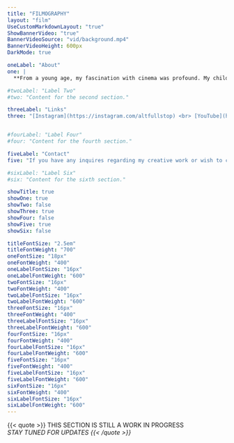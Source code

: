 ```yaml
---
title: "FILMOGRAPHY"
layout: "film"
UseCustomMarkdownLayout: "true"
ShowBannerVideo: "true"
BannerVideoSource: "vid/background.mp4"
BannerVideoHeight: 600px
DarkMode: true

oneLabel: "About"
one: |
  **From a young age, my fascination with cinema was profound. My childhood was marked by a deep love for &quot;The Lord of the Rings&quot; on VHS, which I watched at every opportunity. Sci-fi classics like &quot;Ender's Game&quot;, &quot;Pacific Rim&quot;, and &quot;Star Wars&quot; were central to my upbringing, sparking a passion for filmmaking that began with Lego stop-motion animations and evolved into short films.<br><br>Although I initially pursued a career in I.T. after school, the field did not allow me to express as creatively as I would've liked to, so this led me to reassess my true calling. Embracing my deep-seated passion for cinema, I decided to follow my dreams and enrolled at Massey University in Wellington, New Zealand. I was accepted into the Bachelor of Screen Arts program, majoring in Film, and began my studies in 2023. Since then, I have been developing a diverse and comprehensive skill set in film technology while advancing my professional relationships within the film industry. I am set to graduate in December 2025.<br><br>On this page, you will find a showcase of my creative work from my time at Massey University, as well as cinema credits for the projects I have contributed to over the years. Enjoy!**

#twoLabel: "Label Two"
#two: "Content for the second section."

threeLabel: "Links"
three: "[Instagram](https://instagram.com/altfullstop) <br> [YouTube](https://youtube.com/@altfullstop)"


#fourLabel: "Label Four"
#four: "Content for the fourth section."

fiveLabel: "Contact"
five: "If you have any inquires regarding my creative work or wish to chat about working together, get it touch with me by sending me an email to [info@seth.nz](mailto:info@seth.nz)"

#sixLabel: "Label Six"
#six: "Content for the sixth section."

showTitle: true
showOne: true
showTwo: false
showThree: true
showFour: false
showFive: true
showSix: false

titleFontSize: "2.5em"
titleFontWeight: "700"
oneFontSize: "18px"
oneFontWeight: "400"
oneLabelFontSize: "16px"
oneLabelFontWeight: "600"
twoFontSize: "16px"
twoFontWeight: "400"
twoLabelFontSize: "16px"
twoLabelFontWeight: "600"
threeFontSize: "16px"
threeFontWeight: "400"
threeLabelFontSize: "16px"
threeLabelFontWeight: "600"
fourFontSize: "16px"
fourFontWeight: "400"
fourLabelFontSize: "16px"
fourLabelFontWeight: "600"
fiveFontSize: "16px"
fiveFontWeight: "400"
fiveLabelFontSize: "16px"
fiveLabelFontWeight: "600"
sixFontSize: "16px"
sixFontWeight: "400"
sixLabelFontSize: "16px"
sixLabelFontWeight: "600"
---
```


{{< quote >}}
THIS SECTION IS STILL A WORK IN PROGRESS
<BR> <I> STAY TUNED FOR UPDATES
{{< /quote >}}